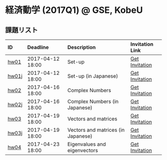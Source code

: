 # 経済動学 (2017Q1) @ GSE, KobeU




## 課題リスト



|ID                                             |Deadline         |Description                        |Invitation Link                                                                                        |
|:----------------------------------------------|:----------------|:----------------------------------|:------------------------------------------------------------------------------------------------------|
|[hw01](https://github.com/rokko-ed17q1/hw01)   |2017-04-12 18:00 |Set-up                             |[Get Invitation](https://classroom.github.com/assignment-invitations/71662ce830389cd3bad39a5ab76110b7) |
|[hw01j](https://github.com/rokko-ed17q1/hw01j) |2017-04-12 18:00 |Set-up (in Japanese)               |[Get Invitation](https://classroom.github.com/assignment-invitations/cfac8ca7103b91cfecb2dc62f771c9f4) |
|[hw02](https://github.com/rokko-ed17q1/hw02)   |2017-04-16 18:00 |Complex Numbers                    |[Get Invitation](https://classroom.github.com/assignment-invitations/cb35b637a3d6725742460d32de447a65) |
|[hw02j](https://github.com/rokko-ed17q1/hw02j) |2017-04-16 18:00 |Complex Numbers (in Japanese)      |[Get Invitation](https://classroom.github.com/assignment-invitations/995b1b540c40dcd02308e4821d7348f1) |
|[hw03](https://github.com/rokko-ed17q1/hw03)   |2017-04-19 18:00 |Vectors and matrices               |[Get Invitation](https://classroom.github.com/assignment-invitations/99220fce86b8bc9032d0b1ccd9672a67) |
|[hw03j](https://github.com/rokko-ed17q1/hw03j) |2017-04-19 18:00 |Vectors and matrices (in Japanese) |[Get Invitation](https://classroom.github.com/assignment-invitations/61e3ec14cec19d29344f4da6d0664ca3) |
|[hw04](https://github.com/rokko-ed17q1/hw04)   |2017-04-23 18:00 |Eigenvalues and eigenvectors       |[Get Invitation](https://classroom.github.com/assignment-invitations/2869aa6e66dbb45f747c18cf1218996c) |

